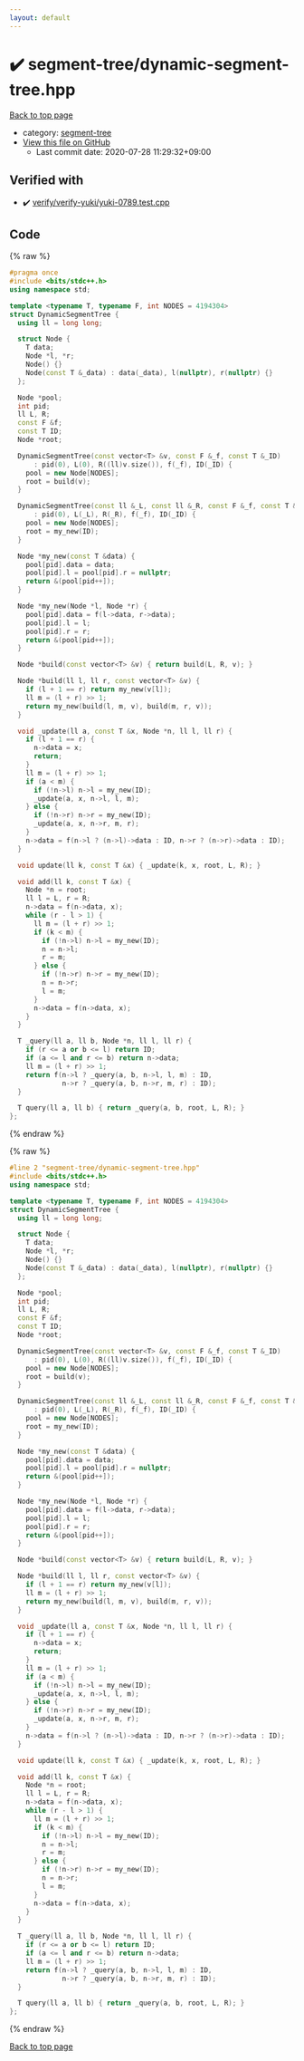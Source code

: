 ```yaml
---
layout: default
---
```


<!-- mathjax config similar to math.stackexchange -->
<script type="text/javascript" async
  src="https://cdnjs.cloudflare.com/ajax/libs/mathjax/2.7.5/MathJax.js?config=TeX-MML-AM_CHTML">
</script>
<script type="text/x-mathjax-config">
  MathJax.Hub.Config({
    TeX: { equationNumbers: { autoNumber: "AMS" }},
    tex2jax: {
      inlineMath: [ ['$','$'] ],
      processEscapes: true
    },
    "HTML-CSS": { matchFontHeight: false },
    displayAlign: "left",
    displayIndent: "2em"
  });
</script>

<script type="text/javascript" src="https://cdnjs.cloudflare.com/ajax/libs/jquery/3.4.1/jquery.min.js"></script>
<script src="https://cdn.jsdelivr.net/npm/jquery-balloon-js@1.1.2/jquery.balloon.min.js" integrity="sha256-ZEYs9VrgAeNuPvs15E39OsyOJaIkXEEt10fzxJ20+2I=" crossorigin="anonymous"></script>
<script type="text/javascript" src="../../assets/js/copy-button.js"></script>
<link rel="stylesheet" href="../../assets/css/copy-button.css" />


# :heavy_check_mark: segment-tree/dynamic-segment-tree.hpp

<a href="../../index.html">Back to top page</a>

* category: <a href="../../index.html#cf992883f659a62542b674f4570b728a">segment-tree</a>
* <a href="{{ site.github.repository_url }}/blob/master/segment-tree/dynamic-segment-tree.hpp">View this file on GitHub</a>
    - Last commit date: 2020-07-28 11:29:32+09:00




## Verified with

* :heavy_check_mark: <a href="../../verify/verify/verify-yuki/yuki-0789.test.cpp.html">verify/verify-yuki/yuki-0789.test.cpp</a>


## Code

<a id="unbundled"></a>
{% raw %}
```cpp
#pragma once
#include <bits/stdc++.h>
using namespace std;

template <typename T, typename F, int NODES = 4194304>
struct DynamicSegmentTree {
  using ll = long long;

  struct Node {
    T data;
    Node *l, *r;
    Node() {}
    Node(const T &_data) : data(_data), l(nullptr), r(nullptr) {}
  };

  Node *pool;
  int pid;
  ll L, R;
  const F &f;
  const T ID;
  Node *root;

  DynamicSegmentTree(const vector<T> &v, const F &_f, const T &_ID)
      : pid(0), L(0), R((ll)v.size()), f(_f), ID(_ID) {
    pool = new Node[NODES];
    root = build(v);
  }

  DynamicSegmentTree(const ll &_L, const ll &_R, const F &_f, const T &_ID)
      : pid(0), L(_L), R(_R), f(_f), ID(_ID) {
    pool = new Node[NODES];
    root = my_new(ID);
  }

  Node *my_new(const T &data) {
    pool[pid].data = data;
    pool[pid].l = pool[pid].r = nullptr;
    return &(pool[pid++]);
  }

  Node *my_new(Node *l, Node *r) {
    pool[pid].data = f(l->data, r->data);
    pool[pid].l = l;
    pool[pid].r = r;
    return &(pool[pid++]);
  }

  Node *build(const vector<T> &v) { return build(L, R, v); }

  Node *build(ll l, ll r, const vector<T> &v) {
    if (l + 1 == r) return my_new(v[l]);
    ll m = (l + r) >> 1;
    return my_new(build(l, m, v), build(m, r, v));
  }

  void _update(ll a, const T &x, Node *n, ll l, ll r) {
    if (l + 1 == r) {
      n->data = x;
      return;
    }
    ll m = (l + r) >> 1;
    if (a < m) {
      if (!n->l) n->l = my_new(ID);
      _update(a, x, n->l, l, m);
    } else {
      if (!n->r) n->r = my_new(ID);
      _update(a, x, n->r, m, r);
    }
    n->data = f(n->l ? (n->l)->data : ID, n->r ? (n->r)->data : ID);
  }

  void update(ll k, const T &x) { _update(k, x, root, L, R); }

  void add(ll k, const T &x) {
    Node *n = root;
    ll l = L, r = R;
    n->data = f(n->data, x);
    while (r - l > 1) {
      ll m = (l + r) >> 1;
      if (k < m) {
        if (!n->l) n->l = my_new(ID);
        n = n->l;
        r = m;
      } else {
        if (!n->r) n->r = my_new(ID);
        n = n->r;
        l = m;
      }
      n->data = f(n->data, x);
    }
  }

  T _query(ll a, ll b, Node *n, ll l, ll r) {
    if (r <= a or b <= l) return ID;
    if (a <= l and r <= b) return n->data;
    ll m = (l + r) >> 1;
    return f(n->l ? _query(a, b, n->l, l, m) : ID,
             n->r ? _query(a, b, n->r, m, r) : ID);
  }

  T query(ll a, ll b) { return _query(a, b, root, L, R); }
};
```
{% endraw %}

<a id="bundled"></a>
{% raw %}
```cpp
#line 2 "segment-tree/dynamic-segment-tree.hpp"
#include <bits/stdc++.h>
using namespace std;

template <typename T, typename F, int NODES = 4194304>
struct DynamicSegmentTree {
  using ll = long long;

  struct Node {
    T data;
    Node *l, *r;
    Node() {}
    Node(const T &_data) : data(_data), l(nullptr), r(nullptr) {}
  };

  Node *pool;
  int pid;
  ll L, R;
  const F &f;
  const T ID;
  Node *root;

  DynamicSegmentTree(const vector<T> &v, const F &_f, const T &_ID)
      : pid(0), L(0), R((ll)v.size()), f(_f), ID(_ID) {
    pool = new Node[NODES];
    root = build(v);
  }

  DynamicSegmentTree(const ll &_L, const ll &_R, const F &_f, const T &_ID)
      : pid(0), L(_L), R(_R), f(_f), ID(_ID) {
    pool = new Node[NODES];
    root = my_new(ID);
  }

  Node *my_new(const T &data) {
    pool[pid].data = data;
    pool[pid].l = pool[pid].r = nullptr;
    return &(pool[pid++]);
  }

  Node *my_new(Node *l, Node *r) {
    pool[pid].data = f(l->data, r->data);
    pool[pid].l = l;
    pool[pid].r = r;
    return &(pool[pid++]);
  }

  Node *build(const vector<T> &v) { return build(L, R, v); }

  Node *build(ll l, ll r, const vector<T> &v) {
    if (l + 1 == r) return my_new(v[l]);
    ll m = (l + r) >> 1;
    return my_new(build(l, m, v), build(m, r, v));
  }

  void _update(ll a, const T &x, Node *n, ll l, ll r) {
    if (l + 1 == r) {
      n->data = x;
      return;
    }
    ll m = (l + r) >> 1;
    if (a < m) {
      if (!n->l) n->l = my_new(ID);
      _update(a, x, n->l, l, m);
    } else {
      if (!n->r) n->r = my_new(ID);
      _update(a, x, n->r, m, r);
    }
    n->data = f(n->l ? (n->l)->data : ID, n->r ? (n->r)->data : ID);
  }

  void update(ll k, const T &x) { _update(k, x, root, L, R); }

  void add(ll k, const T &x) {
    Node *n = root;
    ll l = L, r = R;
    n->data = f(n->data, x);
    while (r - l > 1) {
      ll m = (l + r) >> 1;
      if (k < m) {
        if (!n->l) n->l = my_new(ID);
        n = n->l;
        r = m;
      } else {
        if (!n->r) n->r = my_new(ID);
        n = n->r;
        l = m;
      }
      n->data = f(n->data, x);
    }
  }

  T _query(ll a, ll b, Node *n, ll l, ll r) {
    if (r <= a or b <= l) return ID;
    if (a <= l and r <= b) return n->data;
    ll m = (l + r) >> 1;
    return f(n->l ? _query(a, b, n->l, l, m) : ID,
             n->r ? _query(a, b, n->r, m, r) : ID);
  }

  T query(ll a, ll b) { return _query(a, b, root, L, R); }
};

```
{% endraw %}

<a href="../../index.html">Back to top page</a>

